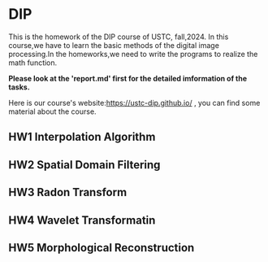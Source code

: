 # DIP
This is the homework of the DIP course of USTC, fall,2024.
In this course,we have to learn the basic methods of the digital image processing.In the homeworks,we need to write the programs to realize the math function.

**Please look at the 'report.md' first for the detailed imformation of the tasks.**

Here is our course's website:https://ustc-dip.github.io/  , you can find some material about the course.


## HW1 Interpolation Algorithm
## HW2 Spatial Domain Filtering
## HW3 Radon Transform
## HW4 Wavelet Transformatin
## HW5 Morphological Reconstruction

